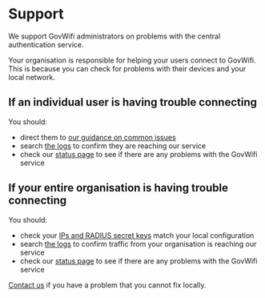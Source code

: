 # Support

We support GovWifi administrators on problems with the central authentication service.

Your organisation is responsible for helping your users connect to GovWifi. This is because you can check for problems with their devices and your local network.

## If an individual user is having trouble connecting

You should:

- direct them to [our guidance on common issues](https://www.wifi.service.gov.uk/support/)
- search [the logs](https://admin.wifi.service.gov.uk/logs/search/new/username) to confirm they are reaching our service
- check our [status page](https://status.wifi.service.gov.uk) to see if there are any problems with the GovWifi service

## If your entire organisation is having trouble connecting

You should:

- check your [IPs and RADIUS secret keys](https://admin.wifi.service.gov.uk/ips) match your local configuration
- search [the logs](https://admin.wifi.service.gov.uk/logs/search/new/location) to confirm traffic from your organisation is reaching our service
- check our [status page](https://status.wifi.service.gov.uk) to see if there are any problems with the GovWifi service

[Contact us](https://admin.wifi.service.gov.uk/help) if you have a problem that you cannot fix locally.
